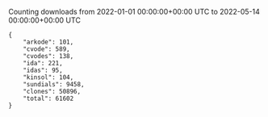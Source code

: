 
Counting downloads from 2022-01-01 00:00:00+00:00 UTC to 2022-05-14 00:00:00+00:00 UTC

```
{
    "arkode": 101,
    "cvode": 589,
    "cvodes": 138,
    "ida": 221,
    "idas": 95,
    "kinsol": 104,
    "sundials": 9458,
    "clones": 50896,
    "total": 61602
}
```
